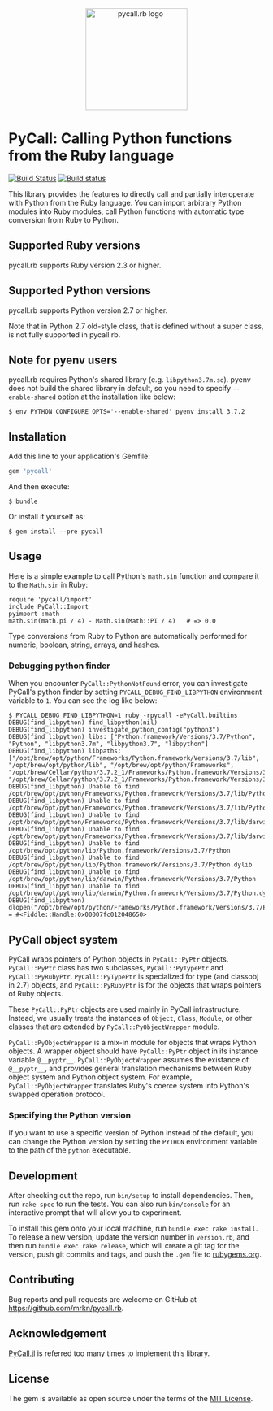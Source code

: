 <a name="logo"/>
<div align="center">
<img src="./images/pycallrb_logo_200.png" alt="pycall.rb logo" width="200" height="200"></img>
</div>

# PyCall: Calling Python functions from the Ruby language

[![Build Status](https://travis-ci.org/mrkn/pycall.rb.svg?branch=master)](https://travis-ci.org/mrkn/pycall.rb)
[![Build status](https://ci.appveyor.com/api/projects/status/071is0f4iu0vy8lp/branch/master?svg=true)](https://ci.appveyor.com/project/mrkn/pycall/branch/master)

This library provides the features to directly call and partially interoperate
with Python from the Ruby language.  You can import arbitrary Python modules
into Ruby modules, call Python functions with automatic type conversion from
Ruby to Python.

## Supported Ruby versions

pycall.rb supports Ruby version 2.3 or higher.

## Supported Python versions

pycall.rb supports Python version 2.7 or higher.

Note that in Python 2.7 old-style class, that is defined without a super class, is not fully supported in pycall.rb.

## Note for pyenv users

pycall.rb requires Python's shared library (e.g. `libpython3.7m.so`).
pyenv does not build the shared library in default, so you need to specify `--enable-shared` option at the installation like below:

```
$ env PYTHON_CONFIGURE_OPTS='--enable-shared' pyenv install 3.7.2
```

## Installation

Add this line to your application's Gemfile:

```ruby
gem 'pycall'
```

And then execute:

    $ bundle

Or install it yourself as:

    $ gem install --pre pycall

## Usage

Here is a simple example to call Python's `math.sin` function and compare it to
the `Math.sin` in Ruby:

    require 'pycall/import'
    include PyCall::Import
    pyimport :math
    math.sin(math.pi / 4) - Math.sin(Math::PI / 4)   # => 0.0

Type conversions from Ruby to Python are automatically performed for numeric,
boolean, string, arrays, and hashes.

### Debugging python finder

When you encounter `PyCall::PythonNotFound` error, you can investigate PyCall's python finder by setting `PYCALL_DEBUG_FIND_LIBPYTHON` environment variable to `1`.  You can see the log like below:

```
$ PYCALL_DEBUG_FIND_LIBPYTHON=1 ruby -rpycall -ePyCall.builtins
DEBUG(find_libpython) find_libpython(nil)
DEBUG(find_libpython) investigate_python_config("python3")
DEBUG(find_libpython) libs: ["Python.framework/Versions/3.7/Python", "Python", "libpython3.7m", "libpython3.7", "libpython"]
DEBUG(find_libpython) libpaths: ["/opt/brew/opt/python/Frameworks/Python.framework/Versions/3.7/lib", "/opt/brew/opt/python/lib", "/opt/brew/opt/python/Frameworks", "/opt/brew/Cellar/python/3.7.2_1/Frameworks/Python.framework/Versions/3.7", "/opt/brew/Cellar/python/3.7.2_1/Frameworks/Python.framework/Versions/3.7/lib"]
DEBUG(find_libpython) Unable to find /opt/brew/opt/python/Frameworks/Python.framework/Versions/3.7/lib/Python.framework/Versions/3.7/Python
DEBUG(find_libpython) Unable to find /opt/brew/opt/python/Frameworks/Python.framework/Versions/3.7/lib/Python.framework/Versions/3.7/Python.dylib
DEBUG(find_libpython) Unable to find /opt/brew/opt/python/Frameworks/Python.framework/Versions/3.7/lib/darwin/Python.framework/Versions/3.7/Python
DEBUG(find_libpython) Unable to find /opt/brew/opt/python/Frameworks/Python.framework/Versions/3.7/lib/darwin/Python.framework/Versions/3.7/Python.dylib
DEBUG(find_libpython) Unable to find /opt/brew/opt/python/lib/Python.framework/Versions/3.7/Python
DEBUG(find_libpython) Unable to find /opt/brew/opt/python/lib/Python.framework/Versions/3.7/Python.dylib
DEBUG(find_libpython) Unable to find /opt/brew/opt/python/lib/darwin/Python.framework/Versions/3.7/Python
DEBUG(find_libpython) Unable to find /opt/brew/opt/python/lib/darwin/Python.framework/Versions/3.7/Python.dylib
DEBUG(find_libpython) dlopen("/opt/brew/opt/python/Frameworks/Python.framework/Versions/3.7/Python") = #<Fiddle::Handle:0x00007fc012048650>
```

## PyCall object system

PyCall wraps pointers of Python objects in `PyCall::PyPtr` objects.
`PyCall::PyPtr` class has two subclasses, `PyCall::PyTypePtr` and
`PyCall::PyRubyPtr`.  `PyCall::PyTypePtr` is specialized for type (and classobj
in 2.7) objects, and `PyCall::PyRubyPtr` is for the objects that wraps pointers
of Ruby objects.

These `PyCall::PyPtr` objects are used mainly in PyCall infrastructure.
Instead, we usually treats the instances of `Object`, `Class`, `Module`, or
other classes that are extended by `PyCall::PyObjectWrapper` module.

`PyCall::PyObjectWrapper` is a mix-in module for objects that wraps Python
objects.  A wrapper object should have `PyCall::PyPtr` object in its instance
variable `@__pyptr__`.  `PyCall::PyObjectWrapper` assumes the existance of
`@__pyptr__`, and provides general translation mechanisms between Ruby object
system and Python object system.  For example, `PyCall::PyObjectWrapper`
translates Ruby's coerce system into Python's swapped operation protocol.

### Specifying the Python version

If you want to use a specific version of Python instead of the default,
you can change the Python version by setting the `PYTHON` environment variable
to the path of the `python` executable.

## Development

After checking out the repo, run `bin/setup` to install dependencies.
Then, run `rake spec` to run the tests. You can also run `bin/console`
for an interactive prompt that will allow you to experiment.

To install this gem onto your local machine, run `bundle exec rake install`.
To release a new version, update the version number in `version.rb`,
and then run `bundle exec rake release`, which will create a git tag for the
version, push git commits and tags, and push the `.gem` file to
[rubygems.org](https://rubygems.org).

## Contributing

Bug reports and pull requests are welcome on GitHub at
https://github.com/mrkn/pycall.rb.


## Acknowledgement

[PyCall.jl](https://github.com/JuliaPy/PyCall.jl) is referred too many times
to implement this library.

## License

The gem is available as open source under the terms of the
[MIT License](http://opensource.org/licenses/MIT).

